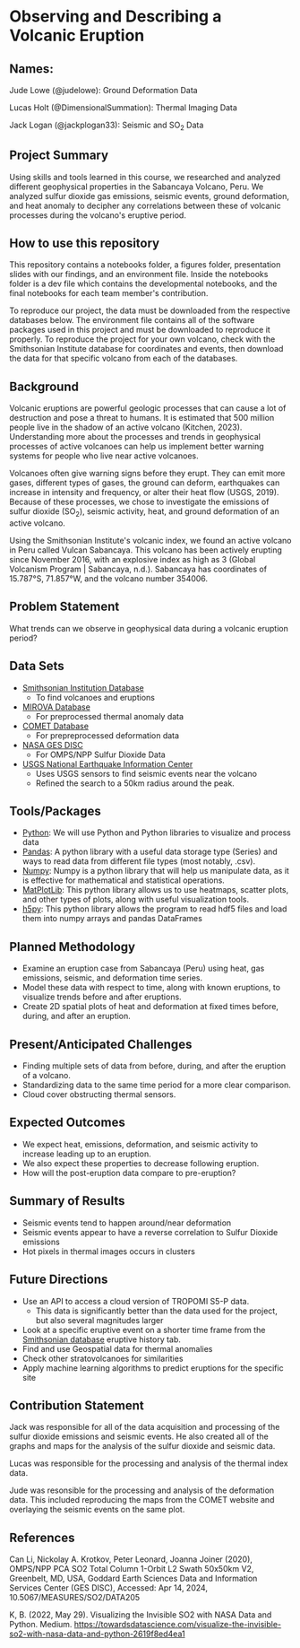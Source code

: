 # Observing and Describing a Volcanic Eruption
## Names: 
Jude Lowe (@judelowe): Ground Deformation Data

Lucas Holt (@DimensionalSummation): Thermal Imaging Data

Jack Logan (@jackplogan33): Seismic and SO<sub>2</sub> Data
## Project Summary
Using skills and tools learned in this course, we researched and analyzed different geophysical properties in the Sabancaya Volcano, Peru. We analyzed sulfur dioxide gas emissions, seismic events, ground deformation, and heat anomaly to decipher any correlations between these of volcanic processes during the volcano's eruptive period.

## How to use this repository
This repository contains a notebooks folder, a figures folder, presentation slides with our findings, and an environment file. Inside the notebooks folder is a dev file which contains the developmental notebooks, and the final notebooks for each team member's contribution.

To reproduce our project, the data must be downloaded from the respective databases below. The environment file contains all of the software packages used in this project and must be downloaded to reproduce it properly. To reproduce the project for your own volcano, check with the Smithsonian Institute database for coordinates and events, then download the data for that specific volcano from each of the databases.

## Background

Volcanic eruptions are powerful geologic processes that can cause a lot of destruction and pose a threat to humans. It is estimated that 500 million people live in the shadow of an active volcano (Kitchen, 2023). Understanding more about the processes and trends in geophysical processes of active volcanoes can help us implement better warning systems for people who live near active volcanoes.

Volcanoes often give warning signs before they erupt. They can emit more gases, different types of gases, the ground can deform, earthquakes can increase in intensity and frequency, or alter their heat flow (USGS, 2019). Because of these processes, we chose to investigate the emissions of sulfur dioxide (SO<sub>2</sub>), seismic activity, heat, and ground deformation of an active volcano. 

Using the Smithsonian Institute's volcanic index, we found an active volcano in Peru called Vulcan Sabancaya. This volcano has been actively erupting since November 2016, with an explosive index as high as 3 (Global Volcanism Program | Sabancaya, n.d.). Sabancaya has coordinates of 15.787°S, 71.857°W, and the volcano number 354006.

## Problem Statement
What trends can we observe in geophysical data during a volcanic eruption period?

## Data Sets
- [Smithsonian Institution Database](https://volcano.si.edu/volcano.cfm?vn=354006)
    - To find volcanoes and eruptions
- [MIROVA Database](https://www.mirovaweb.it/?action=volcanoDetails_OLI&volcano_id=354006)
    - For preprocessed thermal anomaly data
- [COMET Database](https://comet.nerc.ac.uk/comet-volcano-portal/volcano-index/South%20America/Peru/Sabancaya/S1_analysis)
    - For prepreprocessed deformation data
- [NASA GES DISC](https://disc.gsfc.nasa.gov/datasets/OMPS_NPP_NMSO2_PCA_L2_2/summary?keywords=sulfur%20dioxide)
    - For OMPS/NPP Sulfur Dioxide Data
- [USGS National Earthquake Information Center](https://earthquake.usgs.gov/earthquakes/map/?extent=-16.90443,-73.17169&extent=-15.1066,-70.25482&range=search&listOnlyShown=true&baseLayer=ocean&timeZone=utc&search=%7B%22name%22:%22Search%20Results%22,%22params%22:%7B%22starttime%22:%222010-01-01%2000:00:00%22,%22endtime%22:%222024-04-04%2023:59:59%22,%22minlatitude%22:-17.719,%22maxlongitude%22:-70.497,%22minlongitude%22:-77.528,%22latitude%22:-15.787,%22longitude%22:-71.857,%22maxradiuskm%22:50,%22minmagnitude%22:2.5,%22orderby%22:%22time%22%7D%7D)
    - Uses USGS sensors to find seismic events near the volcano
    - Refined the search to a 50km radius around the peak.
## Tools/Packages
- [Python](https://www.python.org/): We will use Python and Python libraries to visualize and process data
- [Pandas](https://pandas.pydata.org/): A python library with a useful data storage type (Series) and ways to read data from different file types (most notably, .csv).
- [Numpy](https://numpy.org/): Numpy is a python library that will help us manipulate data, as it is effective for mathematical and statistical operations.
- [MatPlotLib](https://matplotlib.org/): This python library allows us to use heatmaps, scatter plots, and other types of plots, along with useful visualization tools.
- [h5py](https://www.h5py.org/): This python library allows the program to read hdf5 files and load them into numpy arrays and pandas DataFrames
## Planned Methodology
- Examine an eruption case from Sabancaya (Peru) using heat, gas emissions, seismic, and deformation time series.
- Model these data with respect to time, along with known eruptions, to visualize trends before and after eruptions.
- Create 2D spatial plots of heat and deformation at fixed times before, during, and after an eruption.
## Present/Anticipated Challenges
- Finding multiple sets of data from before, during, and after the eruption of a volcano.
- Standardizing data to the same time period for a more clear comparison.
- Cloud cover obstructing thermal sensors.
## Expected Outcomes
- We expect heat, emissions, deformation, and seismic activity to increase leading up to an eruption.
- We also expect these properties to decrease following eruption.
- How will the post-eruption data compare to pre-eruption?
## Summary of Results
- Seismic events tend to happen around/near deformation ​
- Seismic events appear to have a reverse correlation to Sulfur Dioxide emissions​
- Hot pixels in thermal images occurs in clusters
## Future Directions
- Use an API to access a cloud version of TROPOMI S5-P data. 
    - This data is significantly better than the data used for the project, but also several magnitudes larger
- Look at a specific eruptive event on a shorter time frame from the [Smithsonian database](https://volcano.si.edu/volcano.cfm?vn=354006) eruptive history tab.
- Find and use Geospatial data for thermal anomalies
- Check other stratovolcanoes for similarities
- Apply machine learning algorithms to predict eruptions for the specific site
## Contribution Statement
Jack was responsible for all of the data acquisition and processing of the sulfur dioxide emissions and seismic events. He also created all of the graphs and maps for the analysis of the sulfur dioxide and seismic data. 

Lucas was responsible for the processing and analysis of the thermal index data.

Jude was resonsible for the processing and analysis of the deformation data. This included reproducing the maps from the COMET website and overlaying the seismic events on the same plot.
## References
Can Li, Nickolay A. Krotkov, Peter Leonard, Joanna Joiner (2020), OMPS/NPP PCA SO2 Total Column 1-Orbit L2 Swath 50x50km V2, Greenbelt, MD, USA, Goddard Earth Sciences Data and Information Services Center (GES DISC), Accessed: Apr 14, 2024, 10.5067/MEASURES/SO2/DATA205

K, B. (2022, May 29). Visualizing the Invisible SO2 with NASA Data and Python. Medium. https://towardsdatascience.com/visualize-the-invisible-so2-with-nasa-data-and-python-2619f8ed4ea1
